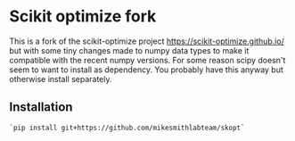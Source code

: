 # Scikit optimize fork

This is a fork of the scikit-optimize project https://scikit-optimize.github.io/ but with some tiny changes made to numpy data types to make it compatible with the recent numpy versions.
For some reason scipy doesn't seem to want to install as dependency. You probably have this anyway but otherwise install separately.

## Installation
    `pip install git+https://github.com/mikesmithlabteam/skopt`
